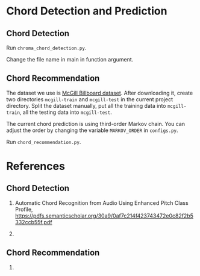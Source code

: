 # Chord Detection and Prediction

## Chord Detection
Run `chroma_chord_detection.py`.

Change the file name in main in function argument.


## Chord Recommendation

The dataset we use is [McGill Billboard dataset](https://www.dropbox.com/s/2lvny9ves8kns4o/billboard-2.0-salami_chords.tar.gz?dl=1). After downloading it, create two directories `mcgill-train` and `mcgill-test` in the current project directory. Split the dataset manually, put all the training data into `mcgill-train`, all the testing data into `mcgill-test`.

The current chord prediction is using third-order Markov chain.
You can adjust the order by changing the variable `MARKOV_ORDER` in `configs.py`.

Run `chord_recommendation.py`.

# References

## Chord Detection

1. Automatic Chord Recognition from Audio Using Enhanced Pitch Class Profile, https://pdfs.semanticscholar.org/30a9/0af7c214f423743472e0c82f2b5332ccb55f.pdf


2. 

## Chord Recommendation

1. 
